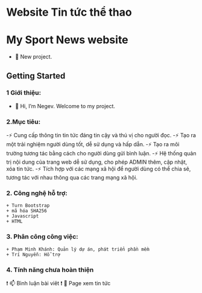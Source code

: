 # Website Tin tức thể thao
# My Sport News website
-  🌟 New project.
## Getting Started
### 1 Giới thiệu:
  - 👋 Hi, I’m Negev. Welcome to my project.
### 2.Mục tiêu:
  -⚡ Cung cấp thông tin tin tức đáng tin cậy và thú vị cho người đọc.
  -⚡ Tạo ra một trải nghiệm người dùng tốt, dễ sử dụng và hấp dẫn.
  -⚡ Tạo ra môi trường tương tác bằng cách cho người dùng gửi bình luận.
  -⚡ Hệ thống quản trị nội dung của trang web dễ sử dụng, cho phép ADMIN thêm, cập nhật, xóa tin tức.
  -⚡ Tích hợp với các mạng xã hội để người dùng có thể chia sẽ, tương tác với nhau thông qua các trang mạng xã hội.
### 2. Công nghệ hỗ trợ:
    + Turn Bootstrap
    + mã hóa SHA256
    + Javascript
    + HTML
### 3. Phân công công việc:
    + Phạm Minh Khánh: Quản lý dự án, phát triển phần mềm
    + Trí Nguyễn: Hỗ trợ
### 4. Tính năng chưa hoàn thiện 
  ❗ 📫 Bình luận bài viêt
  ❗ 👀 Page xem tin tức

